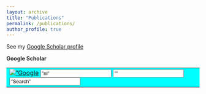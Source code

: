 ```yaml
---
layout: archive
title: "Publications"
permalink: /publications/
author_profile: true
---
```


<!-- {% if author.googlescholar %} -->
  <!-- You can also find my articles on <u><a href="{{author.googlescholar}}">my Google Scholar profile</a>.</u> -->
<!-- {% endif %} -->
See my [Google Scholar profile](https://scholar.google.co.uk/citations?user=oWGk9c8AAAAJ&hl=en)


<p><b>Google Scholar</b></p>
<!– Google Scholar –>
<form method=”get” action=”http://scholar.google.com/scholar”>
<table bgcolor=”#FFFFFF”>
<tr>
<td><a href=”http://scholar.google.com/”> <img src=”http://scholar.google.com/scholar/scholar_sm.gif” alt=”Google Scholar” width=”105″ height=”40″ border=”0″ align=”absmiddle” /></a>
<input type=”hidden” name=”hl” value=”nl”>
<input type=”text” name=”q” size=”25″ maxlength=”255″ value=”” />
<input type=”submit” name=”btnG” value=”Search” />
</td>
</tr>
</table>
</form>
<!– Google Scholar –>

<!-- {% include base_path %}

{% for post in site.publications reversed %}
  {% include archive-single.html %}
{% endfor %}
 -->
